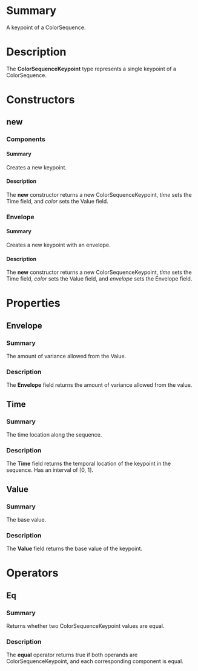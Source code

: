 # Summary
A keypoint of a ColorSequence.

# Description
The **ColorSequenceKeypoint** type represents a single keypoint of a
ColorSequence.

# Constructors
## new
### Components
#### Summary
Creates a new keypoint.

#### Description
The **new** constructor returns a new ColorSequenceKeypoint, *time* sets the
Time field, and *color* sets the Value field.

### Envelope
#### Summary
Creates a new keypoint with an envelope.

#### Description
The **new** constructor returns a new ColorSequenceKeypoint, *time* sets the
Time field, *color* sets the Value field, and *envelope* sets the Envelope
field.

# Properties
## Envelope
### Summary
The amount of variance allowed from the Value.

### Description
The **Envelope** field returns the amount of variance allowed from the value.

## Time
### Summary
The time location along the sequence.

### Description
The **Time** field returns the temporal location of the keypoint in the
sequence. Has an interval of [0, 1].

## Value
### Summary
The base value.

### Description
The **Value** field returns the base value of the keypoint.

# Operators
## Eq
### Summary
Returns whether two ColorSequenceKeypoint values are equal.

### Description
The **equal** operator returns true if both operands are ColorSequenceKeypoint,
and each corresponding component is equal.

